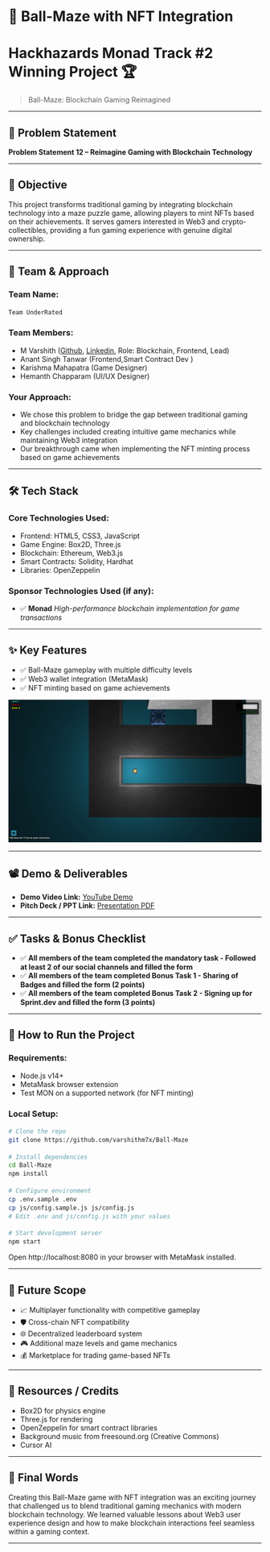 
# 🚀 Ball-Maze with NFT Integration
# Hackhazards Monad Track #2 Winning Project 🏆

> Ball-Maze: Blockchain Gaming Reimagined

---

## 📌 Problem Statement

**Problem Statement 12 – Reimagine Gaming with Blockchain Technology**

---

## 🎯 Objective

This project transforms traditional gaming by integrating blockchain technology into a maze puzzle game, allowing players to mint NFTs based on their achievements. It serves gamers interested in Web3 and crypto-collectibles, providing a fun gaming experience with genuine digital ownership.

---

## 🧠 Team & Approach

### Team Name:  
`Team UnderRated`

### Team Members:  
- M Varshith ([Github](https://github.com/varshithm7x), [Linkedin](https://www.linkedin.com/in/mvarshith/), Role: Blockchain, Frontend, Lead)
- Anant Singh Tanwar (Frontend,Smart Contract Dev )  
- Karishma Mahapatra (Game Designer)  
- Hemanth Chapparam (UI/UX Designer)

### Your Approach:  
- We chose this problem to bridge the gap between traditional gaming and blockchain technology
- Key challenges included creating intuitive game mechanics while maintaining Web3 integration
- Our breakthrough came when implementing the NFT minting process based on game achievements

---

## 🛠️ Tech Stack

### Core Technologies Used:
- Frontend: HTML5, CSS3, JavaScript
- Game Engine: Box2D, Three.js
- Blockchain: Ethereum, Web3.js
- Smart Contracts: Solidity, Hardhat
- Libraries: OpenZeppelin

### Sponsor Technologies Used (if any):
- ✅ **Monad** _High-performance blockchain implementation for game transactions_
---

## ✨ Key Features

- ✅ Ball-Maze gameplay with multiple difficulty levels
- ✅ Web3 wallet integration (MetaMask)
- ✅ NFT minting based on game achievements


![Game Screenshot](img/main_game-min.png)

---

## 📽️ Demo & Deliverables

- **Demo Video Link:** [YouTube Demo](https://www.youtube.com/watch?v=Ns-U9e7OhHo&ab_channel=VOLT)  
- **Pitch Deck / PPT Link:** [Presentation PDF](https://docs.google.com/presentation/d/1kb_CKU0nrFFZHnY_Ahj5iA0LVzee9ob5/edit?usp=sharing&ouid=117155978787632386405&rtpof=true&sd=true)  

---

## ✅ Tasks & Bonus Checklist

- ✅ **All members of the team completed the mandatory task - Followed at least 2 of our social channels and filled the form**
- ✅ **All members of the team completed Bonus Task 1 - Sharing of Badges and filled the form (2 points)**
- ✅ **All members of the team completed Bonus Task 2 - Signing up for Sprint.dev and filled the form (3 points)**

---

## 🧪 How to Run the Project

### Requirements:
- Node.js v14+
- MetaMask browser extension
- Test MON on a supported network (for NFT minting)

### Local Setup:
```bash
# Clone the repo
git clone https://github.com/varshithm7x/Ball-Maze

# Install dependencies
cd Ball-Maze
npm install

# Configure environment
cp .env.sample .env
cp js/config.sample.js js/config.js
# Edit .env and js/config.js with your values

# Start development server
npm start
```

Open http://localhost:8080 in your browser with MetaMask installed.

---

## 🧬 Future Scope

- 📈 Multiplayer functionality with competitive gameplay
- 🛡️ Cross-chain NFT compatibility
- 🌐 Decentralized leaderboard system
- 🎮 Additional maze levels and game mechanics
- 💰 Marketplace for trading game-based NFTs

---

## 📎 Resources / Credits

- Box2D for physics engine
- Three.js for rendering
- OpenZeppelin for smart contract libraries
- Background music from freesound.org (Creative Commons)
- Cursor AI

---

## 🏁 Final Words

Creating this Ball-Maze game with NFT integration was an exciting journey that challenged us to blend traditional gaming mechanics with modern blockchain technology. We learned valuable lessons about Web3 user experience design and how to make blockchain interactions feel seamless within a gaming context.

---
